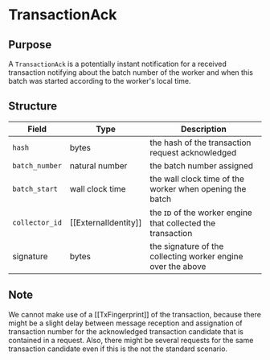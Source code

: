 # TransactionAck


## Purpose


A `TransactionAck` is
a potentially instant notification for a received transaction
notifying about the batch number of the worker
and when this batch was started according to the worker's local time.

## Structure


| Field          | Type                 | Description                                                  |
|----------------|----------------------|--------------------------------------------------------------|
| `hash`         | bytes                | the hash of the transaction request acknowledged             |
| `batch_number` | natural number       | the batch number assigned                                    |
| `batch_start`  | wall clock time      | the wall clock time of the worker when opening the batch     |
| `collector_id` | [[ExternalIdentity]] | the ɪᴅ of the worker engine that collected the transaction   |
| signature      | bytes                | the signature of the collecting worker engine over the above |


## Note


We cannot make use of a [[TxFingerprint]] of the transaction,
because there might be a slight delay between message reception
and assignation of transaction number for the acknowledged
transaction candidate that is contained in a request.
Also,
there might be several requests for the same transaction candidate
even if this is the not the standard scenario.

